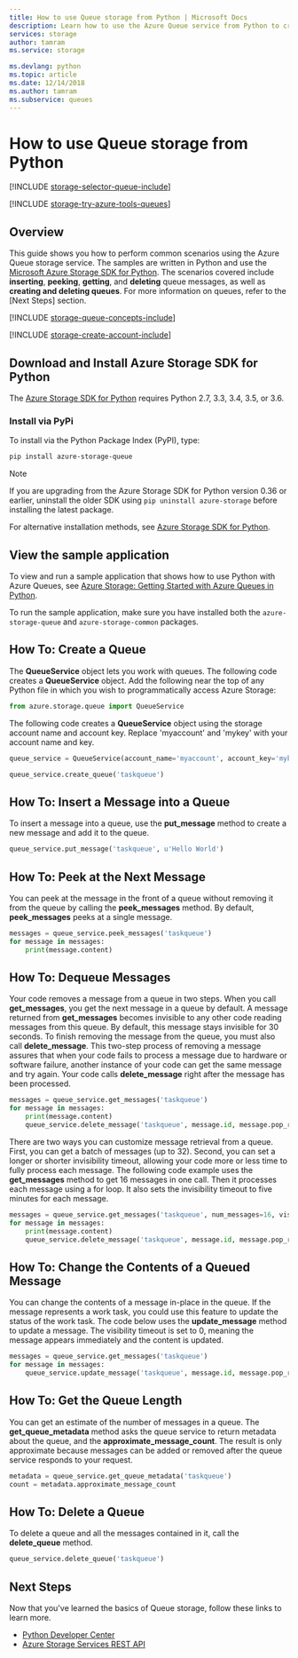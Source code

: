 ```yaml
---
title: How to use Queue storage from Python | Microsoft Docs
description: Learn how to use the Azure Queue service from Python to create and delete queues, and insert, get, and delete messages.
services: storage
author: tamram
ms.service: storage

ms.devlang: python
ms.topic: article
ms.date: 12/14/2018
ms.author: tamram
ms.subservice: queues
---
```


# How to use Queue storage from Python
[!INCLUDE [storage-selector-queue-include](../../../includes/storage-selector-queue-include.md)]

[!INCLUDE [storage-try-azure-tools-queues](../../../includes/storage-try-azure-tools-queues.md)]

## Overview
This guide shows you how to perform common scenarios using the Azure Queue storage service. The samples are written in Python and use the [Microsoft Azure Storage SDK for Python]. The scenarios covered include **inserting**, **peeking**, **getting**, and **deleting** queue messages, as well as **creating and deleting queues**. For more information on queues, refer to the [Next Steps] section.

[!INCLUDE [storage-queue-concepts-include](../../../includes/storage-queue-concepts-include.md)]

[!INCLUDE [storage-create-account-include](../../../includes/storage-create-account-include.md)]

## Download and Install Azure Storage SDK for Python

The [Azure Storage SDK for Python](https://github.com/azure/azure-storage-python) requires Python 2.7, 3.3, 3.4, 3.5, or 3.6.
 
### Install via PyPi

To install via the Python Package Index (PyPI), type:

```bash
pip install azure-storage-queue
```

> [!NOTE]
> If you are upgrading from the Azure Storage SDK for Python version 0.36 or earlier, uninstall the older SDK using `pip uninstall azure-storage` before installing the latest package.

For alternative installation methods, see [Azure Storage SDK for Python](https://github.com/Azure/azure-storage-python/).

## View the sample application

To view and run a sample application that shows how to use Python with Azure Queues, see [Azure Storage: Getting Started with Azure Queues in Python](https://github.com/Azure-Samples/storage-queue-python-getting-started). 

To run the sample application, make sure you have installed both the `azure-storage-queue` and `azure-storage-common` packages.

## How To: Create a Queue

The **QueueService** object lets you work with queues. The following code creates a **QueueService** object. Add the following near the top of any Python file in which you wish to programmatically access Azure Storage:

```python
from azure.storage.queue import QueueService
```

The following code creates a **QueueService** object using the storage account name and account key. Replace 'myaccount' and 'mykey' with your account name and key.

```python
queue_service = QueueService(account_name='myaccount', account_key='mykey')

queue_service.create_queue('taskqueue')
```

## How To: Insert a Message into a Queue
To insert a message into a queue, use the **put\_message** method to
create a new message and add it to the queue.

```python
queue_service.put_message('taskqueue', u'Hello World')
```

## How To: Peek at the Next Message
You can peek at the message in the front of a queue without removing it
from the queue by calling the **peek\_messages** method. By default,
**peek\_messages** peeks at a single message.

```python
messages = queue_service.peek_messages('taskqueue')
for message in messages:
    print(message.content)
```

## How To: Dequeue Messages
Your code removes a message from a queue in two steps. When you call
**get\_messages**, you get the next message in a queue by default. A
message returned from **get\_messages** becomes invisible to any other
code reading messages from this queue. By default, this message stays
invisible for 30 seconds. To finish removing the message from the queue,
you must also call **delete\_message**. This two-step process of removing
a message assures that when your code fails to process a message due to
hardware or software failure, another instance of your code can get the
same message and try again. Your code calls **delete\_message** right
after the message has been processed.

```python
messages = queue_service.get_messages('taskqueue')
for message in messages:
    print(message.content)
    queue_service.delete_message('taskqueue', message.id, message.pop_receipt)
```

There are two ways you can customize message retrieval from a queue.
First, you can get a batch of messages (up to 32). Second, you can set a
longer or shorter invisibility timeout, allowing your code more or less
time to fully process each message. The following code example uses the
**get\_messages** method to get 16 messages in one call. Then it processes
each message using a for loop. It also sets the invisibility timeout to
five minutes for each message.

```python
messages = queue_service.get_messages('taskqueue', num_messages=16, visibility_timeout=5*60)
for message in messages:
    print(message.content)
    queue_service.delete_message('taskqueue', message.id, message.pop_receipt)        
```

## How To: Change the Contents of a Queued Message
You can change the contents of a message in-place in the queue. If the
message represents a work task, you could use this feature to update the
status of the work task. The code below uses the **update\_message**
method to update a message. The visibility timeout is set to 0, meaning the
message appears immediately and the content is updated.

```python
messages = queue_service.get_messages('taskqueue')
for message in messages:
    queue_service.update_message('taskqueue', message.id, message.pop_receipt, 0, u'Hello World Again')
```

## How To: Get the Queue Length
You can get an estimate of the number of messages in a queue. The
**get\_queue\_metadata** method asks the queue service to return metadata
about the queue, and the **approximate_message_count**. The result is only
approximate because messages can be added or removed after the
queue service responds to your request.

```python
metadata = queue_service.get_queue_metadata('taskqueue')
count = metadata.approximate_message_count
```

## How To: Delete a Queue
To delete a queue and all the messages contained in it, call the
**delete\_queue** method.

```python
queue_service.delete_queue('taskqueue')
```

## Next Steps
Now that you've learned the basics of Queue storage, follow these links
to learn more.

* [Python Developer Center](https://azure.microsoft.com/develop/python/)
* [Azure Storage Services REST API](https://msdn.microsoft.com/library/azure/dd179355)

[Azure Storage Team Blog]: http://blogs.msdn.com/b/windowsazurestorage/
[Microsoft Azure Storage SDK for Python]: https://github.com/Azure/azure-storage-python
